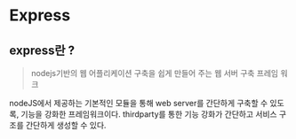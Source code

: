 # Express

## express란 ?

> nodejs기반의 웹 어플리케이션 구축을 쉽게 만들어 주는 웹 서버 구축 프레임 워크

nodeJS에서 제공하는 기본적인 모듈을 통해 web server를 간단하게 구축할 수 있도록, 기능을 강화한 프레임워크이다.
thirdparty를 통한 기능 강화가 간단하고 서비스 구조를 간단하게 생성할 수 있다.
